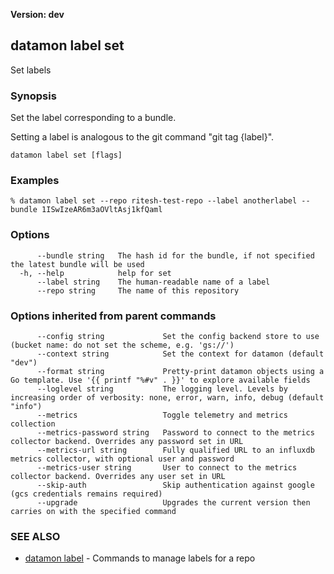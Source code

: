 **Version: dev**

## datamon label set

Set labels

### Synopsis

Set the label corresponding to a bundle.

Setting a label is analogous to the git command "git tag {label}".

```
datamon label set [flags]
```

### Examples

```
% datamon label set --repo ritesh-test-repo --label anotherlabel --bundle 1ISwIzeAR6m3aOVltAsj1kfQaml

```

### Options

```
      --bundle string   The hash id for the bundle, if not specified the latest bundle will be used
  -h, --help            help for set
      --label string    The human-readable name of a label
      --repo string     The name of this repository
```

### Options inherited from parent commands

```
      --config string             Set the config backend store to use (bucket name: do not set the scheme, e.g. 'gs://')
      --context string            Set the context for datamon (default "dev")
      --format string             Pretty-print datamon objects using a Go template. Use '{{ printf "%#v" . }}' to explore available fields
      --loglevel string           The logging level. Levels by increasing order of verbosity: none, error, warn, info, debug (default "info")
      --metrics                   Toggle telemetry and metrics collection
      --metrics-password string   Password to connect to the metrics collector backend. Overrides any password set in URL
      --metrics-url string        Fully qualified URL to an influxdb metrics collector, with optional user and password
      --metrics-user string       User to connect to the metrics collector backend. Overrides any user set in URL
      --skip-auth                 Skip authentication against google (gcs credentials remains required)
      --upgrade                   Upgrades the current version then carries on with the specified command
```

### SEE ALSO

* [datamon label](datamon_label.md)	 - Commands to manage labels for a repo

